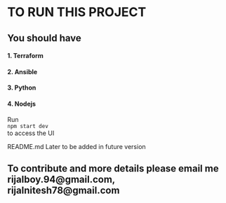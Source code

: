 # TO RUN THIS PROJECT

## You should have

#### 1. Terraform
#### 2. Ansible
#### 3. Python
#### 4. Nodejs

Run <br/>
`npm start dev` </br>
to access the UI


README.md Later to be added in future version

<h2> To contribute and more details please email me rijalboy.94@gmail.com, rijalnitesh78@gmail.com</h2>
